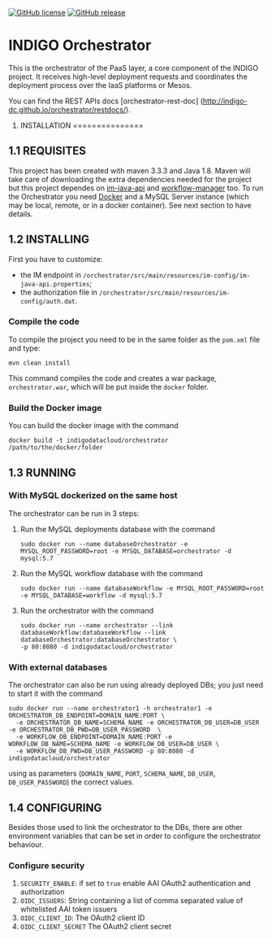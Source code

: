 [![GitHub license](https://img.shields.io/github/license/indigo-dc/orchestrator.svg?style=flat-square)](https://github.com/indigo-dc/orchestrator/blob/master/LICENSE)
[![GitHub release](https://img.shields.io/github/release/indigo-dc/orchestrator.svg?style=flat-square)](https://github.com/indigo-dc/orchestrator/releases/latest)

INDIGO Orchestrator
============================

This is the orchestrator of the PaaS layer, a core component of the INDIGO project. It receives high-level deployment requests and coordinates the deployment process over the IaaS platforms or Mesos.

You can find the REST APIs docs [orchestrator-rest-doc] (http://indigo-dc.github.io/orchestrator/restdocs/).


1. INSTALLATION
===============

1.1 REQUISITES
--------------

This project has been created with maven 3.3.3 and Java 1.8. Maven will take care of downloading the extra dependencies needed for the project but this project dependes on [im-java-api](https://github.com/indigo-dc/im-java-api) and [workflow-manager](https://github.com/ConceptReplyIT/workflow-manager) too.
To run the Orchestrator you need [Docker](https://www.docker.com) and a MySQL Server instance (which may be local, remote, or in a docker container). See next section to have details.

1.2 INSTALLING
--------------

First you have to customize:
- the IM endpoint in `/orchestrator/src/main/resources/im-config/im-java-api.properties`;
- the authorization file in `/orchestrator/src/main/resources/im-config/auth.dat`.

### Compile the code
To compile the project you need to be in the same folder as the `pom.xml` file and type:
```
mvn clean install
```
This command compiles the code and creates a war package, `orchestrator.war`, which will be put inside the `docker` folder.

### Build the Docker image

You can build the docker image with the command
```
docker build -t indigodatacloud/orchestrator /path/to/the/docker/folder
```

1.3 RUNNING
--------------
### With MySQL dockerized on the same host
The orchestrator can be run in 3 steps:

1. Run the MySQL deployments database with the command

    ```
    sudo docker run --name databaseOrchestrator -e MYSQL_ROOT_PASSWORD=root -e MYSQL_DATABASE=orchestrator -d mysql:5.7
    ```

2. Run the MySQL workflow database with the command

    ```
    sudo docker run --name databaseWorkflow -e MYSQL_ROOT_PASSWORD=root -e MYSQL_DATABASE=workflow -d mysql:5.7
    ```

3. Run the orchestrator with the command

    ```
    sudo docker run --name orchestrator --link databaseWorkflow:databaseWorkflow --link databaseOrchestrator:databaseOrchestrator \
    -p 80:8080 -d indigodatacloud/orchestrator
    ```

### With external databases

The orchestrator can also be run using already deployed DBs; you just need to start it with the command
```
sudo docker run --name orchestrator1 -h orchestrator1 -e ORCHESTRATOR_DB_ENDPOINT=DOMAIN_NAME:PORT \
  -e ORCHESTRATOR_DB_NAME=SCHEMA_NAME -e ORCHESTRATOR_DB_USER=DB_USER -e ORCHESTRATOR_DB_PWD=DB_USER_PASSWORD  \
  -e WORKFLOW_DB_ENDPOINT=DOMAIN_NAME:PORT -e WORKFLOW_DB_NAME=SCHEMA_NAME -e WORKFLOW_DB_USER=DB_USER \
  -e WORKFLOW_DB_PWD=DB_USER_PASSWORD -p 80:8080 -d indigodatacloud/orchestrator
```
using as parameters (`DOMAIN_NAME`, `PORT`, `SCHEMA_NAME`, `DB_USER`, `DB_USER_PASSWORD`) the correct values.

1.4 CONFIGURING
--------------
Besides those used to link the orchestrator to the DBs, there are other environment variables that can be set in order to configure the orchestrator behaviour.

### Configure security
 1. `SECURITY_ENABLE`: if set to `true` enable AAI OAuth2 authentication and authorization
 2. `OIDC_ISSUERS`: String containing a list of comma separated value of whitelisted AAI token issuers
 3. `OIDC_CLIENT_ID`: The OAuth2 client ID
 4. `OIDC_CLIENT_SECRET` The OAuth2 client secret
 
